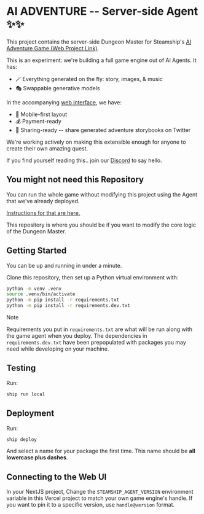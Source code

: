 # AI ADVENTURE -- Server-side Agent  ✨✨

This project contains the server-side Dungeon Master for Steamship's [AI Adventure Game (Web Project Link)](https://github.com/steamship-core/ai-adventure).

This is an experiment: we're building a full game engine out of AI Agents. It has:

- 🪄 Everything generated on the fly: story, images, & music
- 🎭 Swappable generative models

In the accompanying [web interface](https://github.com/steamship-core/ai-adventure), we have:

- 📱 Mobile-first layout
- 💰 Payment-ready
- 🚀 Sharing-ready -- share generated adventure storybooks on Twitter

We're working actively on making this extensible enough for anyone to create their own amazing quest.

If you find yourself reading this.. join our [Discord](https://steamship.com/discord) to say hello.

## You might not need this Repository

You can run the whole game without modifying this project using the Agent that we've already deployed.

[Instructions for that are here.](https://github.com/steamship-core/ai-adventure)

This repository is where you should be if you want to modify the core logic of the Dungeon Master.

## Getting Started

You can be up and running in under a minute.

Clone this repository, then set up a Python virtual environment with:

```bash
python -m venv .venv
source .venv/bin/activate
python -m pip install -r requirements.txt
python -m pip install -r requirements.dev.txt
```

> [!NOTE]
> Requirements you put in `requirements.txt` are what will be run along with the game agent when you deploy.
> The dependencies in `requirements.dev.txt` have been prepopulated with packages you may need while developing on your machine.

## Testing

Run:

```bash
ship run local
```

## Deployment

Run:

```bash
ship deploy
```

And select a name for your package the first time. This name should be **all lowercase plus dashes**.

## Connecting to the Web UI

In your NextJS project, Change the `STEAMSHIP_AGENT_VERSION` environment variable in this Vercel project to match your own game engine's handle.
If you want to pin it to a specific version, use `handle@version` format.




